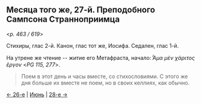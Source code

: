 
## Месяца того же, 27-й. Преподобного Сампсона Странноприимца

<*p. 463 / 619*>

Стихиры, глас 2-й. Канон, глас тот же, Иосифа. Седален, глас 1-й. 

На утрене же чтение -- житие его Метафраста, начало: *̔́Αμα μὲν χάριτος ἔργον* <*PG 115, 277*>. 

> Поем в этот день и часы вместе, со стихословиями. 
> С этого же дня больше их вместе не поем, но в своих келлиях, как обычно.

[← 26-е](06_26_EUR.ru.md) | [Июнь](README.md#27-й) | [28-е →](06_28_EUR.ru.md)
